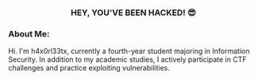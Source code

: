 <h3 align="center">HEY, YOU'VE BEEN HACKED! 😎</h3>

<h3 align="left">About Me:</h3>

<p>Hi. I'm h4x0rl33tx, currently a fourth-year student majoring in Information Security. In addition to my academic studies, I actively participate in CTF challenges and practice exploiting vulnerabilities.</p>
